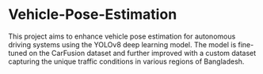 # Vehicle-Pose-Estimation
This project aims to enhance vehicle pose estimation for autonomous driving systems using the YOLOv8 deep learning model. The model is fine-tuned on the CarFusion dataset and further improved with a custom dataset capturing the unique traffic conditions in various regions of Bangladesh.
